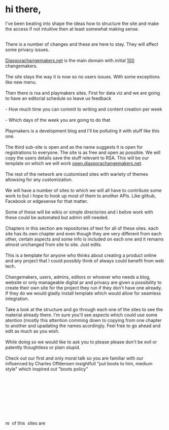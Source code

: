 # hi there,

<html><head><meta http-equiv="Content-Type" content="text/html; charset=UTF-8"/></head><body>I've been beating into shape the ideas how to structure the site and make the access if not intuitive then at least somewhat making sense. <br>



<br>There is a number of changes and these are here to stay. They will affect some privacy issues.<br><br><a href="http://Diasporachangemakers.net">Diasporachangemakers.net</a> is the main domain with.initial <a href="tel:100">100</a> changemakers.<br><br>The site stays the way it is now so no users issues. With some exceptions like new menu.<br><br>Then there is rsa and playmakers sites. First for data viz and we are going to have an editorial schedule so leave us feedback <br><br>- How much time you can commit to writing and content creation per week<br><br>- Which days of the week you are going to do that<br><br>Playmakers is a development blog and I'll be polluting it with stuff like this one.<br><br>The third sub-site is open and as the name suggests it is open for registrations to everyone. The site is as free and open as possible. We will copy the users details save the stuff relevant to RSA. This will be our template on which we will work <a href="http://open.diasporachangemakers.net">open.diasporachangemakers.net</a>.<br><br>The rest of the network are customised sites with wariety of themes allowsing for any customization. <br><br>We will have a number of sites to which we will all have to contribute some work to but i hope to hook up most of them to another APIs. Like github, Facebook or edgesense for that matter.<br><br>Some of these will be wikis or simple directories and i belive work with these could be automated but admin still needed.<br><br>Chapters in this section are repositories of text for all of these sites. each site has its own chapter and even though they are very different from each other, certain aspects and some info is included on each one and it remains almost unchanged from site to site. Just edits.<br><br>This is a template for anyone who thinks about creating a product online and any project that I could possibly think of always could benefit from web tech. <br><br>Changemakers, users, admins, editors or whoever who needs a blog, website or only manageable digital pr and privacy are given a possibility to create their own site for the project they run if they don't have one already. If they do we would gladly install template which would allow for seamless integration.<br><br>Take a look at the structure and go through each one of the sites to see the material already there. I'm sure you'll see aspects which could use some atention (mostly this attention comming down to copying from one chapter to another and upadating the names acordingly. Feel free to go ahead and edit as much as you wish. <br><br>While doing so we would like to ask you to please please don't be evil or patently thoughtless or plain stupid.<br><br>Check out our first and only moral talk so you are familiar with our influenced by Charles Offdensen insightfull "put boots to him, medium style" which inspired out "boots policy" <br><br><br><br><br><br><br><br><br><br>re&nbsp; of this&nbsp; sites are <br><br></body></html>

